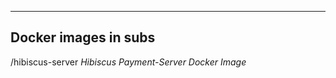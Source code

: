 ------------------------------------
Docker images in subs
------------------------------------
/hibiscus-server *Hibiscus Payment-Server Docker Image*